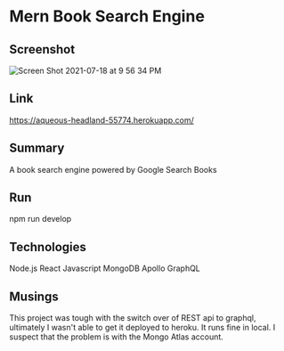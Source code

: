 # Mern Book Search Engine

## Screenshot
![Screen Shot 2021-07-18 at 9 56 34 PM](https://user-images.githubusercontent.com/78673754/126092113-3dc8272c-f60f-44c3-aac3-0d580f284255.png)


## Link
https://aqueous-headland-55774.herokuapp.com/

## Summary 
A book search engine powered by Google Search Books

## Run 
npm run develop 

## Technologies
Node.js
React
Javascript
MongoDB
Apollo
GraphQL

## Musings
This project was tough with the switch over of REST api to graphql, ultimately I wasn't able to get it deployed to heroku. It runs fine in local. I suspect that the problem is with the Mongo Atlas account. 
